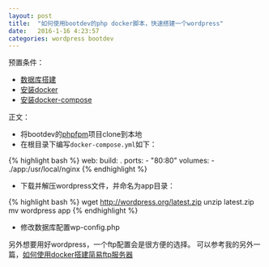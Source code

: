 ```yaml
---
layout: post
title:  "如何使用bootdev的php docker脚本，快速搭建一个wordpress"
date:   2016-1-16 4:23:57
categories: wordpress bootdev
---
```


预置条件：

* [数据库搭建](http://tlightsky.github.io/wordpress/mysql/linux/2016/01/16/how-to-install-mysql-server.html)
* [安装docker](http://tlightsky.github.io/docker/2016/01/16/how-to-install-docker.html)
* [安装docker-compose](http://tlightsky.github.io/docker/docker-compose/python/pip/2016/01/16/how-to-install-docker-compose.html)

正文：


* 将bootdev的[phpfpm][phpfpm]项目clone到本地
* 在根目录下编写`docker-compose.yml`如下：

{% highlight bash %}
web:
  build: .
  ports:
    - "80:80"
  volumes:
    - ./app:/usr/local/nginx
{% endhighlight %}

* 下载并解压wordpress文件，并命名为app目录：

{% highlight bash %}
wget http://wordpress.org/latest.zip
unzip latest.zip
mv wordpress app
{% endhighlight %}

* 修改数据库配置wp-config.php


另外想要用好wordpress，一个ftp配置会是很方便的选择。
可以参考我的另外一篇，[如何使用docker搭建简易ftp服务器](http://tlightsky.github.io/ftp/docker/pure-ftp/2016/01/16/how-to-setup-ftp-by-docker.html)


[phpfpm]: https://github.com/chankongching/bootdev-nginx-phpfpm56-docker

